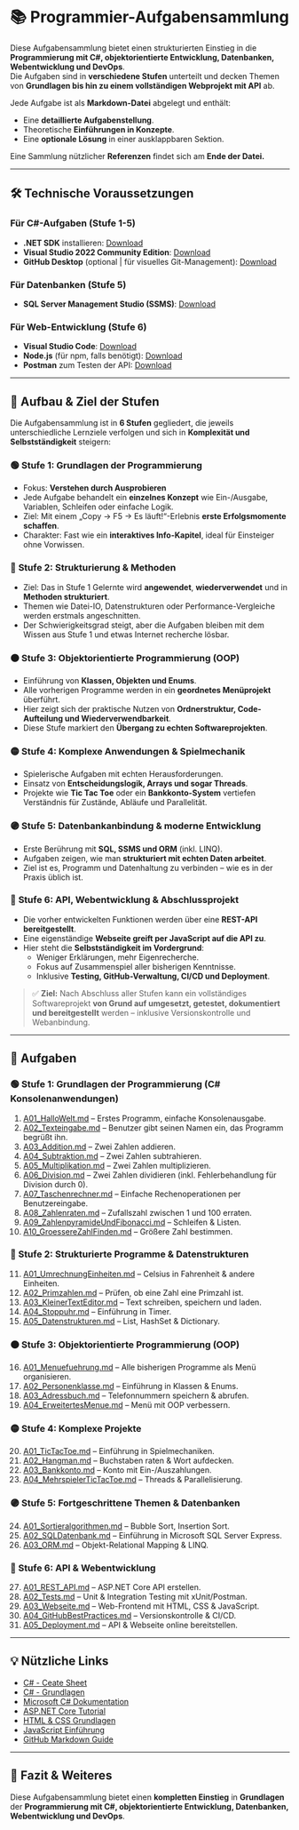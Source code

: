 # 📚 Programmier-Aufgabensammlung

Diese Aufgabensammlung bietet einen strukturierten Einstieg in die **Programmierung mit C#, objektorientierte Entwicklung, Datenbanken, Webentwicklung und DevOps**.  
Die Aufgaben sind in **verschiedene Stufen** unterteilt und decken Themen von **Grundlagen bis hin zu einem vollständigen Webprojekt mit API** ab.

Jede Aufgabe ist als **Markdown-Datei** abgelegt und enthält:
- Eine **detaillierte Aufgabenstellung**.
- Theoretische **Einführungen in Konzepte**.
- Eine **optionale Lösung** in einer ausklappbaren Sektion.

Eine Sammlung nützlicher **Referenzen** findet sich am **Ende der Datei.**

---

## 🛠 Technische Voraussetzungen

### **Für C#-Aufgaben (Stufe 1-5)**
- **.NET SDK** installieren: [Download](https://dotnet.microsoft.com/en-us/download)
- **Visual Studio 2022 Community Edition**: [Download](https://visualstudio.microsoft.com/de/vs/community/)
- **GitHub Desktop** (optional | für visuelles Git-Management): [Download](https://desktop.github.com/)

### **Für Datenbanken (Stufe 5)**
- **SQL Server Management Studio (SSMS)**: [Download](https://aka.ms/ssmsfullsetup)
  
### **Für Web-Entwicklung (Stufe 6)**
- **Visual Studio Code**: [Download](https://code.visualstudio.com/)
- **Node.js** (für npm, falls benötigt): [Download](https://nodejs.org/)
- **Postman** zum Testen der API: [Download](https://www.postman.com/)

---

## 📖 Aufbau & Ziel der Stufen

Die Aufgabensammlung ist in **6 Stufen** gegliedert, die jeweils unterschiedliche Lernziele verfolgen und sich in **Komplexität und Selbstständigkeit** steigern:

### 🟢 **Stufe 1: Grundlagen der Programmierung**
- Fokus: **Verstehen durch Ausprobieren**
- Jede Aufgabe behandelt ein **einzelnes Konzept** wie Ein-/Ausgabe, Variablen, Schleifen oder einfache Logik.
- Ziel: Mit einem „Copy → F5 → Es läuft!“-Erlebnis **erste Erfolgsmomente schaffen**.
- Charakter: Fast wie ein **interaktives Info-Kapitel**, ideal für Einsteiger ohne Vorwissen.

### 🔵 **Stufe 2: Strukturierung & Methoden**
- Ziel: Das in Stufe 1 Gelernte wird **angewendet**, **wiederverwendet** und in **Methoden strukturiert**.
- Themen wie Datei-IO, Datenstrukturen oder Performance-Vergleiche werden erstmals angeschnitten.
- Der Schwierigkeitsgrad steigt, aber die Aufgaben bleiben mit dem Wissen aus Stufe 1 und etwas Internet recherche lösbar.

### 🟠 **Stufe 3: Objektorientierte Programmierung (OOP)**
- Einführung von **Klassen, Objekten und Enums**.
- Alle vorherigen Programme werden in ein **geordnetes Menüprojekt** überführt.
- Hier zeigt sich der praktische Nutzen von **Ordnerstruktur, Code-Aufteilung und Wiederverwendbarkeit**.
- Diese Stufe markiert den **Übergang zu echten Softwareprojekten**.

### 🟡 **Stufe 4: Komplexe Anwendungen & Spielmechanik**
- Spielerische Aufgaben mit echten Herausforderungen.
- Einsatz von **Entscheidungslogik, Arrays und sogar Threads**.
- Projekte wie **Tic Tac Toe** oder ein **Bankkonto-System** vertiefen Verständnis für Zustände, Abläufe und Parallelität.

### 🟣 **Stufe 5: Datenbankanbindung & moderne Entwicklung**
- Erste Berührung mit **SQL, SSMS und ORM** (inkl. LINQ).
- Aufgaben zeigen, wie man **strukturiert mit echten Daten arbeitet**.
- Ziel ist es, Programm und Datenhaltung zu verbinden – wie es in der Praxis üblich ist.

### 🔴 **Stufe 6: API, Webentwicklung & Abschlussprojekt**
- Die vorher entwickelten Funktionen werden über eine **REST-API bereitgestellt**.
- Eine eigenständige **Webseite greift per JavaScript auf die API zu**.
- Hier steht die **Selbstständigkeit im Vordergrund**:
  - Weniger Erklärungen, mehr Eigenrecherche.
  - Fokus auf Zusammenspiel aller bisherigen Kenntnisse.
  - Inklusive **Testing, GitHub-Verwaltung, CI/CD und Deployment**.

> ✅ **Ziel:** Nach Abschluss aller Stufen kann ein vollständiges Softwareprojekt **von Grund auf umgesetzt, getestet, dokumentiert und bereitgestellt** werden – inklusive Versionskontrolle und Webanbindung.

---

## 📌 Aufgaben

### **🟢 Stufe 1: Grundlagen der Programmierung (C# Konsolenanwendungen)**
1. [A01_HalloWelt.md](./Stufe1/A01_HalloWelt.md) – Erstes Programm, einfache Konsolenausgabe.
2. [A02_Texteingabe.md](./Stufe1/A02_TexteingabeUndAusgabe.md) – Benutzer gibt seinen Namen ein, das Programm begrüßt ihn.
3. [A03_Addition.md](./Stufe1/A03_Addieren.md) – Zwei Zahlen addieren.
4. [A04_Subtraktion.md](./Stufe1/A04_Subtraktion.md) – Zwei Zahlen subtrahieren.
5. [A05_Multiplikation.md](./Stufe1/A05_Multiplikation.md) – Zwei Zahlen multiplizieren.
6. [A06_Division.md](./Stufe1/A06_Division.md) – Zwei Zahlen dividieren (inkl. Fehlerbehandlung für Division durch 0).
7. [A07_Taschenrechner.md](./Stufe1/A07_Taschenrechner.md) – Einfache Rechenoperationen per Benutzereingabe.
8. [A08_Zahlenraten.md](./Stufe1/A08_Zahlenraten.md) – Zufallszahl zwischen 1 und 100 erraten.
9. [A09_ZahlenpyramideUndFibonacci.md](./Stufe1/A09_ZahlenpyramideUndFibonacci.md) – Schleifen & Listen.
10. [A10_GroessereZahlFinden.md](./Stufe1/A10_GroessereZahlFinden.md) – Größere Zahl bestimmen.

### **🔵 Stufe 2: Strukturierte Programme & Datenstrukturen**
11. [A01_UmrechnungEinheiten.md](./Stufe2/A01_UmrechnungVonEinheiten.md) – Celsius in Fahrenheit & andere Einheiten.
12. [A02_Primzahlen.md](./Stufe2/A02_Primzahlen.md) – Prüfen, ob eine Zahl eine Primzahl ist.
13. [A03_KleinerTextEditor.md](./Stufe2/A03_KleinerTextEditor.md) – Text schreiben, speichern und laden.
14. [A04_Stoppuhr.md](./Stufe2/A04_Stoppuhr.md) – Einführung in Timer.
15. [A05_Datenstrukturen.md](./Stufe2/A05_Datenstrukturen.md) – List, HashSet & Dictionary.

### **🟠 Stufe 3: Objektorientierte Programmierung (OOP)**
16. [A01_Menuefuehrung.md](./Stufe3/A01_KlassenUndStruktur.md) – Alle bisherigen Programme als Menü organisieren.
17. [A02_Personenklasse.md](./Stufe3/A02_KlassePerson.md) – Einführung in Klassen & Enums.
18. [A03_Adressbuch.md](./Stufe3/A03_EinfachesAdressbuch.md) – Telefonnummern speichern & abrufen.
19. [A04_ErweitertesMenue.md](./Stufe3/A04_BesseresMenu.md) – Menü mit OOP verbessern.

### **🟡 Stufe 4: Komplexe Projekte**
20. [A01_TicTacToe.md](./Stufe4/A01_TicTacToe.md) – Einführung in Spielmechaniken.
21. [A02_Hangman.md](./Stufe4/A02_Hangman.md) – Buchstaben raten & Wort aufdecken.
22. [A03_Bankkonto.md](./Stufe4/A03_Bankkonto.md) – Konto mit Ein-/Auszahlungen.
23. [A04_MehrspielerTicTacToe.md](./Stufe4/A04_TicTacToeMehrspieler_Threading.md) – Threads & Parallelisierung.

### **🟣 Stufe 5: Fortgeschrittene Themen & Datenbanken**
24. [A01_Sortieralgorithmen.md](./Stufe5/A01_Sortieralgorithmen.md) – Bubble Sort, Insertion Sort.
25. [A02_SQLDatenbank.md](./Stufe5/A02_Datenbank.md) – Einführung in Microsoft SQL Server Express.
26. [A03_ORM.md](./Stufe5/A03_ORMundLINQ.md) – Objekt-Relational Mapping & LINQ.

### **🔴 Stufe 6: API & Webentwicklung**
27. [A01_REST_API.md](./Stufe6/A01_REST_API.md) – ASP.NET Core API erstellen.
28. [A02_Tests.md](./Stufe6/A02_Testing.md) – Unit & Integration Testing mit xUnit/Postman.
29. [A03_Webseite.md](./Stufe6/A03_Webentwicklung.md) – Web-Frontend mit HTML, CSS & JavaScript.
30. [A04_GitHubBestPractices.md](./Stufe6/A04_GitHubBest.md) – Versionskontrolle & CI/CD.
31. [A05_Deployment.md](./Stufe6/A05_Deployment.md) – API & Webseite online bereitstellen.

---

## 💡 Nützliche Links
- [C# - Ceate Sheet](./Referenzen/CheatSheet_CSharp.md)
- [C# - Grundlagen](./Referenzen/Grundlagen.md)
- [Microsoft C# Dokumentation](https://learn.microsoft.com/en-us/dotnet/csharp/)
- [ASP.NET Core Tutorial](https://learn.microsoft.com/en-us/aspnet/core/)
- [HTML & CSS Grundlagen](https://developer.mozilla.org/de/docs/Web/HTML)
- [JavaScript Einführung](https://developer.mozilla.org/de/docs/Web/JavaScript)
- [GitHub Markdown Guide](https://www.markdownguide.org/basic-syntax/)

---

## 🎯 Fazit & Weiteres

Diese Aufgabensammlung bietet einen **kompletten Einstieg** in **Grundlagen** der **Programmierung mit C#, objektorientierte Entwicklung, Datenbanken, Webentwicklung und DevOps**. 
